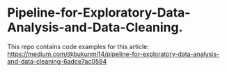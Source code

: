 # Pipeline-for-Exploratory-Data-Analysis-and-Data-Cleaning.
This repo contains code examples for this article: https://medium.com/@bukunmi14/pipeline-for-exploratory-data-analysis-and-data-cleaning-6adce7ac0594
